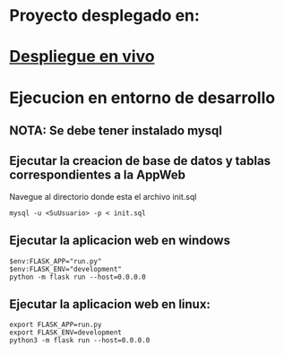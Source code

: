 # Proyecto desplegado en:

# [Despliegue en vivo](http://ec2-3-141-41-74.us-east-2.compute.amazonaws.com)

# Ejecucion en entorno de desarrollo

## NOTA: Se debe tener instalado mysql

## Ejecutar la creacion de base de datos y tablas correspondientes a la AppWeb

Navegue al directorio donde esta el archivo init.sql

``````
mysql -u <SuUsuario> -p < init.sql
``````

## Ejecutar la aplicacion web en windows

``````
$env:FLASK_APP="run.py"
$env:FLASK_ENV="development"
python -m flask run --host=0.0.0.0
``````

## Ejecutar la aplicacion web en linux:

``````
export FLASK_APP=run.py
export FLASK_ENV=development
python3 -m flask run --host=0.0.0.0
``````
